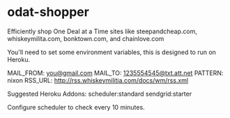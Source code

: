 odat-shopper
=======================

Efficiently shop One Deal at a Time sites like steepandcheap.com,
whiskeymilita.com, bonktown.com, and chainlove.com

You'll need to set some environment variables, this is designed to
run on Heroku.

MAIL_FROM:            you@gmail.com
MAIL_TO:              1235554545@txt.att.net
PATTERN:              nixon
RSS_URL:              http://rss.whiskeymilitia.com/docs/wm/rss.xml

Suggested Heroku Addons:
scheduler:standard
sendgrid:starter

Configure scheduler to check every 10 minutes.
